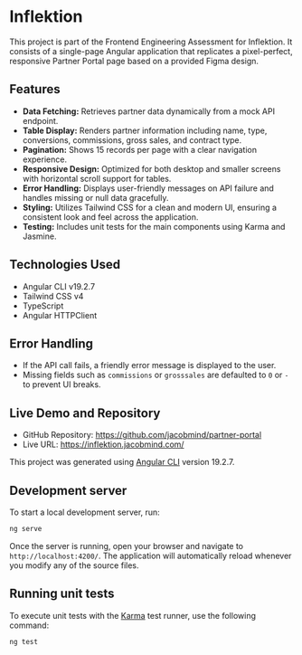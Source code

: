 # Inflektion
 
This project is part of the Frontend Engineering Assessment for Inflektion. It consists of a single-page Angular application that replicates a pixel-perfect, responsive Partner Portal page based on a provided Figma design.
 
## Features
 
- **Data Fetching:** Retrieves partner data dynamically from a mock API endpoint.
- **Table Display:** Renders partner information including name, type, conversions, commissions, gross sales, and contract type.
- **Pagination:** Shows 15 records per page with a clear navigation experience.
- **Responsive Design:** Optimized for both desktop and smaller screens with horizontal scroll support for tables.
- **Error Handling:** Displays user-friendly messages on API failure and handles missing or null data gracefully.
- **Styling:** Utilizes Tailwind CSS for a clean and modern UI, ensuring a consistent look and feel across the application.
- **Testing:** Includes unit tests for the main components using Karma and Jasmine.
 
## Technologies Used
 
- Angular CLI v19.2.7
- Tailwind CSS v4
- TypeScript
- Angular HTTPClient
 
## Error Handling
 
- If the API call fails, a friendly error message is displayed to the user.
- Missing fields such as `commissions` or `grosssales` are defaulted to `0` or `-` to prevent UI breaks.
 
## Live Demo and Repository
 
- GitHub Repository: https://github.com/jacobmind/partner-portal
- Live URL: https://inflektion.jacobmind.com/
  
This project was generated using [Angular CLI](https://github.com/angular/angular-cli) version 19.2.7.

## Development server

To start a local development server, run:

```bash
ng serve
```

Once the server is running, open your browser and navigate to `http://localhost:4200/`. The application will automatically reload whenever you modify any of the source files.


## Running unit tests

To execute unit tests with the [Karma](https://karma-runner.github.io) test runner, use the following command:

```bash
ng test
```
